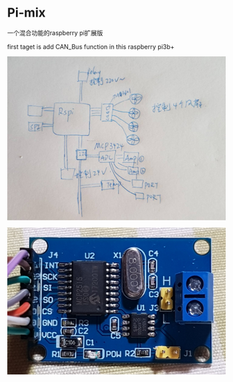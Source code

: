 # Pi-mix
一个混合功能的raspberry pi扩展版


first taget is add CAN_Bus function in this raspberry pi3b+ 

![image](https://github.com/xiaoqianzi15/Pi-mix/blob/master/breif.jpg)

![image](https://github.com/xiaoqianzi15/Pi-mix/blob/master/picture/canbus.jpg)
